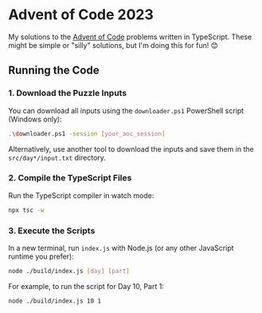 
# Advent of Code 2023

My solutions to the [Advent of Code](https://adventofcode.com) problems written in TypeScript.
These might be simple or "silly" solutions, but I'm doing this for fun! 😊

## Running the Code

### 1. Download the Puzzle Inputs

You can download all inputs using the `downloader.ps1` PowerShell script (Windows only):

```bash
.\downloader.ps1 -session [your_aoc_session]
```

Alternatively, use another tool to download the inputs and save them in the `src/day*/input.txt` directory.

### 2. Compile the TypeScript Files

Run the TypeScript compiler in watch mode:

```bash
npx tsc -w
```

### 3. Execute the Scripts

In a new terminal, run `index.js` with Node.js (or any other JavaScript runtime you prefer):

```bash
node ./build/index.js [day] [part]
```

For example, to run the script for Day 10, Part 1:

```bash
node ./build/index.js 10 1
```
